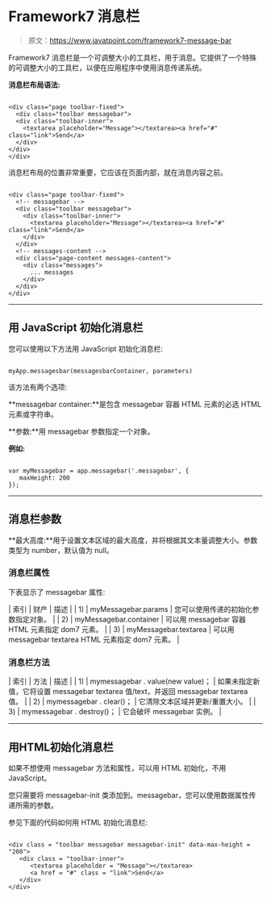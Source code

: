 # Framework7 消息栏

> 原文：<https://www.javatpoint.com/framework7-message-bar>

Framework7 消息栏是一个可调整大小的工具栏，用于消息。它提供了一个特殊的可调整大小的工具栏，以便在应用程序中使用消息传递系统。

**消息栏布局语法:**

```

<div class="page toolbar-fixed">
  <div class="toolbar messagebar">
  <div class="toolbar-inner">
    <textarea placeholder="Message"></textarea><a href="#" class="link">Send</a>
  </div>
</div>   
</div>

```

消息栏布局的位置非常重要，它应该在页面内部，就在消息内容之前。

```

<div class="page toolbar-fixed">
  <!-- messagebar -->
  <div class="toolbar messagebar">
    <div class="toolbar-inner">
      <textarea placeholder="Message"></textarea><a href="#" class="link">Send</a>
    </div>
  </div>
  <!-- messages-content -->
  <div class="page-content messages-content">
    <div class="messages">
      ... messages
    </div>
  </div>
</div>

```

* * *

## 用 JavaScript 初始化消息栏

您可以使用以下方法用 JavaScript 初始化消息栏:

```

myApp.messagesbar(messagesbarContainer, parameters)

```

该方法有两个选项:

**messagebar container:**是包含 messagebar 容器 HTML 元素的必选 HTML 元素或字符串。

**参数:**用 messagebar 参数指定一个对象。

**例如:**

```

var myMessagebar = app.messagebar('.messagebar', {
   maxHeight: 200
});

```

* * *

## 消息栏参数

**最大高度:**用于设置文本区域的最大高度，并将根据其文本量调整大小。参数类型为 number，默认值为 null。

### 消息栏属性

下表显示了 messagebar 属性:

| 索引 | 财产 | 描述 |
| 1) | myMessagebar.params | 您可以使用传递的初始化参数指定对象。 |
| 2) | myMessagebar.container | 可以用 messagebar 容器 HTML 元素指定 dom7 元素。 |
| 3) | myMessagebar.textarea | 可以用 messagebar textarea HTML 元素指定 dom7 元素。 |

### 消息栏方法

| 索引 | 方法 | 描述 |
| 1) | mymessagebar . value(new value)； | 如果未指定新值，它将设置 messagebar textarea 值/text，并返回 messagebar textarea 值。 |
| 2) | mymessagebar . clear()； | 它清除文本区域并更新/重置大小。 |
| 3) | mymessagebar . destroy()； | 它会破坏 messagebar 实例。 |

* * *

## 用HTML初始化消息栏

如果不想使用 messagebar 方法和属性，可以用 HTML 初始化，不用 JavaScript。

您只需要将 messagebar-init 类添加到。messagebar，您可以使用数据属性传递所需的参数。

参见下面的代码如何用 HTML 初始化消息栏:

```

<div class = "toolbar messagebar messagebar-init" data-max-height = "200">
   <div class = "toolbar-inner">
      <textarea placeholder = "Message"></textarea>
      <a href = "#" class = "link">Send</a>
   </div>
</div>

```